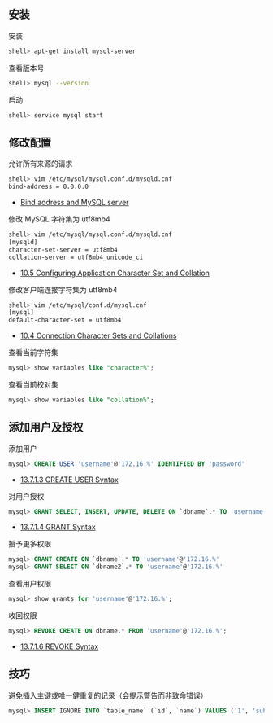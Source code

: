 ## 安装

安装

```sh
shell> apt-get install mysql-server
```

查看版本号

```sh
shell> mysql --version
```

启动

```sh
shell> service mysql start
```

## 修改配置

允许所有来源的请求

```sh
shell> vim /etc/mysql/mysql.conf.d/mysqld.cnf
bind-address = 0.0.0.0
```

- [Bind address and MySQL server](https://stackoverflow.com/questions/3552680/bind-address-and-mysql-server)

修改 MySQL 字符集为 utf8mb4

```sh
shell> vim /etc/mysql/mysql.conf.d/mysqld.cnf
[mysqld]
character-set-server = utf8mb4
collation-server = utf8mb4_unicode_ci
```

- [10.5 Configuring Application Character Set and Collation](https://dev.mysql.com/doc/refman/5.7/en/charset-applications.html)

修改客户端连接字符集为 utf8mb4

```sh
shell> vim /etc/mysql/conf.d/mysql.cnf
[mysql]
default-character-set = utf8mb4
```

- [10.4 Connection Character Sets and Collations](https://dev.mysql.com/doc/refman/5.7/en/charset-connection.html)

查看当前字符集

```sql
mysql> show variables like "character%";
```

查看当前校对集

```sql
mysql> show variables like "collation%";
```

## 添加用户及授权

添加用户

```sql
mysql> CREATE USER 'username'@'172.16.%' IDENTIFIED BY 'password'
```

- [13.7.1.3 CREATE USER Syntax](https://dev.mysql.com/doc/refman/5.7/en/create-user.html)

对用户授权

```sql
mysql> GRANT SELECT, INSERT, UPDATE, DELETE ON `dbname`.* TO 'username'@'172.16.%'
```

- [13.7.1.4 GRANT Syntax](https://dev.mysql.com/doc/refman/5.7/en/grant.html)

授予更多权限

```sql
mysql> GRANT CREATE ON `dbname`.* TO 'username'@'172.16.%'
mysql> GRANT SELECT ON `dbname2`.* TO 'username'@'172.16.%'
```

查看用户权限

```sql
mysql> show grants for 'username'@'172.16.%';
```

收回权限

```sql
mysql> REVOKE CREATE ON dbname.* FROM 'username'@'172.16.%';
```

- [13.7.1.6 REVOKE Syntax](https://dev.mysql.com/doc/refman/5.7/en/revoke.html)

## 技巧

避免插入主键或唯一健重复的记录（会提示警告而非致命错误）

```sql
mysql> INSERT IGNORE INTO `table_name` (`id`, `name`) VALUES ('1', 'suhua');
```

